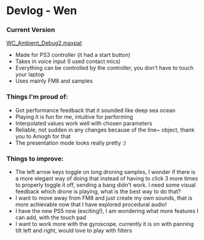 # Devlog - Wen

### Current Version
[WC_Ambient_Debug2.maxpat](/MaxPatch/)

- Made for PS3 controller (it had a start button)
- Takes in voice input (I used contact mics) 
- Everything can be controlled by the controller, you don't have to touch your laptop 
- Uses mainly FM8 and samples 


### Things I'm proud of:
- Got performance feedback that it sounded like deep sea ocean 
- Playing it is fun for me, intuitive for performing  
- Interpolated values work well with chosen parameters 
- Reliable, not sudden in any changes because of the line~ object, thank you to Amogh for that 
- The presentation mode looks really pretty :) 

### Things to improve:
- The left arrow keys toggle on long droning samples, I wonder if there is a more elegant way of doing that instead of
having to click 3 more times to properly toggle it off, sending a bang didn't work. I need some visual feedback which drone is playing,
what is the best way to do that?
- I want to move away from FM8 and just create my own sounds, that is more achievable now that I have explored procedural audio!
- I have the new PS5 now (exciting!), I am wondering what more features I can add, with the touch pad
- I want to work more with the gyroscope, currently it is on with panning tilt left and right, would love to play with filters  


